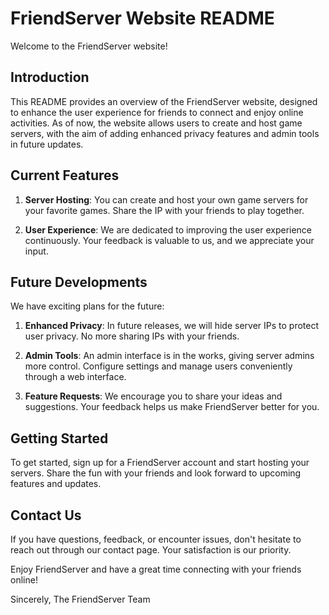 # FriendServer Website README

Welcome to the FriendServer website!

## Introduction

This README provides an overview of the FriendServer website, designed to enhance the user experience for friends to connect and enjoy online activities. As of now, the website allows users to create and host game servers, with the aim of adding enhanced privacy features and admin tools in future updates.

## Current Features

1. **Server Hosting**: You can create and host your own game servers for your favorite games. Share the IP with your friends to play together.

2. **User Experience**: We are dedicated to improving the user experience continuously. Your feedback is valuable to us, and we appreciate your input.

## Future Developments

We have exciting plans for the future:

1. **Enhanced Privacy**: In future releases, we will hide server IPs to protect user privacy. No more sharing IPs with your friends.

2. **Admin Tools**: An admin interface is in the works, giving server admins more control. Configure settings and manage users conveniently through a web interface.

3. **Feature Requests**: We encourage you to share your ideas and suggestions. Your feedback helps us make FriendServer better for you.

## Getting Started

To get started, sign up for a FriendServer account and start hosting your servers. Share the fun with your friends and look forward to upcoming features and updates.

## Contact Us

If you have questions, feedback, or encounter issues, don't hesitate to reach out through our contact page. Your satisfaction is our priority.

Enjoy FriendServer and have a great time connecting with your friends online!

Sincerely,
The FriendServer Team
